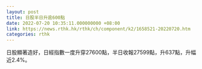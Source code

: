 ```yaml
---
layout: post
title: 日股半日升逾600點
date: 2022-07-20 10:35:11.000000000 +08:00
link: https://news.rthk.hk/rthk/ch/component/k2/1658521-20220720.htm
categories: rthk
---
```


日股顯著造好，日經指數一度升穿27600點，半日收報27599點，升637點，升幅近2.4%。
